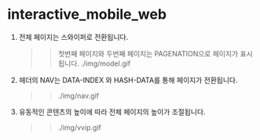 # interactive_mobile_web

1. 전체 페이지는 스와이퍼로 전환됩니다.
   > > 첫번째 페이지와 두번째 페이지는 PAGENATION으로 페이지가 표시됩니다.
   > > ./img/model.gif
2. 헤더의 NAV는 DATA-INDEX 와 HASH-DATA를 통해 페이지가 전환됩니다.
   > > ./img/nav.gif
3. 유동적인 콘텐츠의 높이에 따라 전체 페이지의 높이가 조절됩니다.
   > > ./img/vvip.gif
